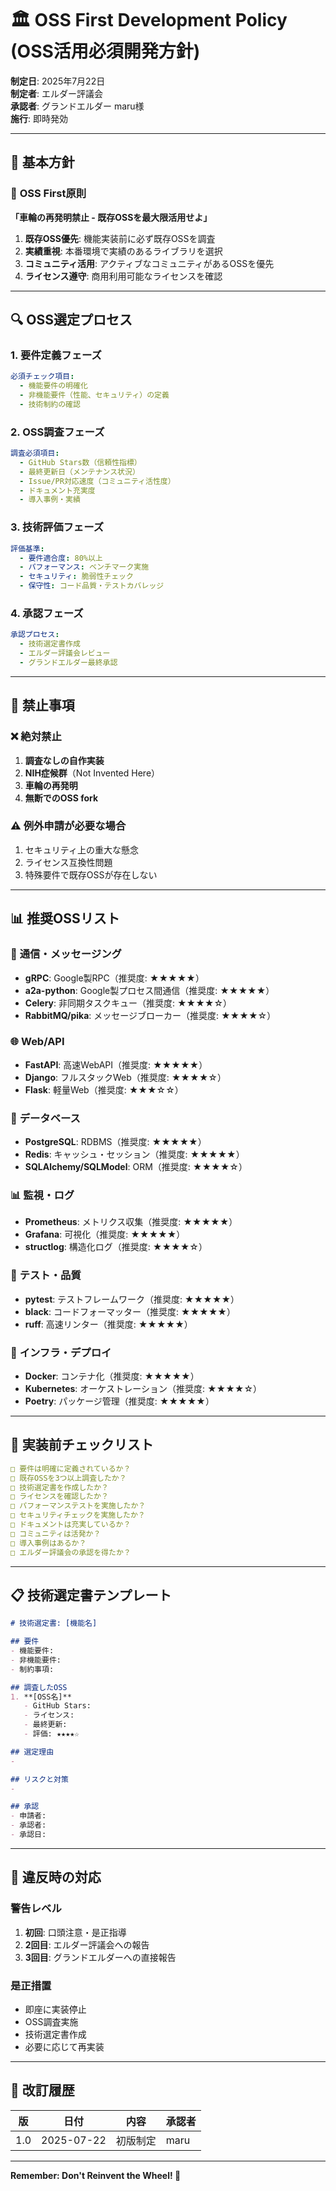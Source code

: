 # 🏛️ OSS First Development Policy (OSS活用必須開発方針)

**制定日**: 2025年7月22日  
**制定者**: エルダー評議会  
**承認者**: グランドエルダー maru様  
**施行**: 即時発効

---

## 📜 **基本方針**

### 🎯 **OSS First原則**
**「車輪の再発明禁止 - 既存OSSを最大限活用せよ」**

1. **既存OSS優先**: 機能実装前に必ず既存OSSを調査
2. **実績重視**: 本番環境で実績のあるライブラリを選択
3. **コミュニティ活用**: アクティブなコミュニティがあるOSSを優先
4. **ライセンス遵守**: 商用利用可能なライセンスを確認

---

## 🔍 **OSS選定プロセス**

### 1. **要件定義フェーズ**
```yaml
必須チェック項目:
  - 機能要件の明確化
  - 非機能要件（性能、セキュリティ）の定義
  - 技術制約の確認
```

### 2. **OSS調査フェーズ**
```yaml
調査必須項目:
  - GitHub Stars数（信頼性指標）
  - 最終更新日（メンテナンス状況）
  - Issue/PR対応速度（コミュニティ活性度）
  - ドキュメント充実度
  - 導入事例・実績
```

### 3. **技術評価フェーズ**
```yaml
評価基準:
  - 要件適合度: 80%以上
  - パフォーマンス: ベンチマーク実施
  - セキュリティ: 脆弱性チェック
  - 保守性: コード品質・テストカバレッジ
```

### 4. **承認フェーズ**
```yaml
承認プロセス:
  - 技術選定書作成
  - エルダー評議会レビュー
  - グランドエルダー最終承認
```

---

## 🚫 **禁止事項**

### ❌ **絶対禁止**
1. **調査なしの自作実装**
2. **NIH症候群**（Not Invented Here）
3. **車輪の再発明**
4. **無断でのOSS fork**

### ⚠️ **例外申請が必要な場合**
1. セキュリティ上の重大な懸念
2. ライセンス互換性問題
3. 特殊要件で既存OSSが存在しない

---

## 📊 **推奨OSSリスト**

### 🔧 **通信・メッセージング**
- **gRPC**: Google製RPC（推奨度: ★★★★★）
- **a2a-python**: Google製プロセス間通信（推奨度: ★★★★★）
- **Celery**: 非同期タスクキュー（推奨度: ★★★★☆）
- **RabbitMQ/pika**: メッセージブローカー（推奨度: ★★★★☆）

### 🌐 **Web/API**
- **FastAPI**: 高速WebAPI（推奨度: ★★★★★）
- **Django**: フルスタックWeb（推奨度: ★★★★☆）
- **Flask**: 軽量Web（推奨度: ★★★☆☆）

### 💾 **データベース**
- **PostgreSQL**: RDBMS（推奨度: ★★★★★）
- **Redis**: キャッシュ・セッション（推奨度: ★★★★★）
- **SQLAlchemy/SQLModel**: ORM（推奨度: ★★★★☆）

### 📊 **監視・ログ**
- **Prometheus**: メトリクス収集（推奨度: ★★★★★）
- **Grafana**: 可視化（推奨度: ★★★★★）
- **structlog**: 構造化ログ（推奨度: ★★★★☆）

### 🧪 **テスト・品質**
- **pytest**: テストフレームワーク（推奨度: ★★★★★）
- **black**: コードフォーマッター（推奨度: ★★★★★）
- **ruff**: 高速リンター（推奨度: ★★★★★）

### 🐳 **インフラ・デプロイ**
- **Docker**: コンテナ化（推奨度: ★★★★★）
- **Kubernetes**: オーケストレーション（推奨度: ★★★★☆）
- **Poetry**: パッケージ管理（推奨度: ★★★★★）

---

## 🎯 **実装前チェックリスト**

```yaml
□ 要件は明確に定義されているか？
□ 既存OSSを3つ以上調査したか？
□ 技術選定書を作成したか？
□ ライセンスを確認したか？
□ パフォーマンステストを実施したか？
□ セキュリティチェックを実施したか？
□ ドキュメントは充実しているか？
□ コミュニティは活発か？
□ 導入事例はあるか？
□ エルダー評議会の承認を得たか？
```

---

## 📋 **技術選定書テンプレート**

```markdown
# 技術選定書: [機能名]

## 要件
- 機能要件: 
- 非機能要件:
- 制約事項:

## 調査したOSS
1. **[OSS名]**
   - GitHub Stars: 
   - ライセンス:
   - 最終更新:
   - 評価: ★★★★☆

## 選定理由
- 

## リスクと対策
- 

## 承認
- 申請者: 
- 承認者:
- 承認日:
```

---

## 🚨 **違反時の対応**

### 警告レベル
1. **初回**: 口頭注意・是正指導
2. **2回目**: エルダー評議会への報告
3. **3回目**: グランドエルダーへの直接報告

### 是正措置
- 即座に実装停止
- OSS調査実施
- 技術選定書作成
- 必要に応じて再実装

---

## 📝 **改訂履歴**

| 版 | 日付 | 内容 | 承認者 |
|----|------|------|--------|
| 1.0 | 2025-07-22 | 初版制定 | maru |

---

**Remember: Don't Reinvent the Wheel! 🎯**